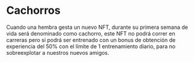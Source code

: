 # Cachorros

Cuando una hembra gesta un nuevo NFT, durante su primera semana de vida será denominado como cachorro, este NFT no podrá correr en carreras pero sí podrá ser entrenado con un bonus de obtención de experiencia del 50% con el límite de 1 entrenamiento diario, para no sobreexplotar a nuestros nuevos amigos.

